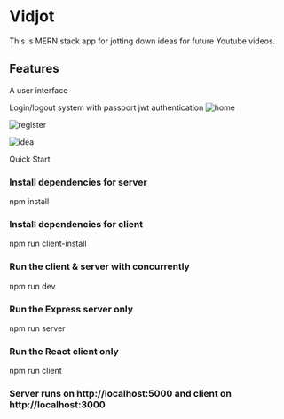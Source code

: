 # Vidjot

This is MERN stack app for jotting down ideas for future Youtube
videos.

## Features

A user interface

Login/logout system with passport jwt authentication
![home](https://user-images.githubusercontent.com/34821050/51094621-9f72df80-177c-11e9-8409-1532db0f965b.jpg)

![register](https://user-images.githubusercontent.com/34821050/51094675-fd072c00-177c-11e9-9a12-844b13dafee0.jpg)

![idea](https://user-images.githubusercontent.com/34821050/51094699-32137e80-177d-11e9-8b8d-3b7f78b1e9f5.jpg)

Quick Start

### Install dependencies for server

npm install

### Install dependencies for client

npm run client-install

### Run the client & server with concurrently

npm run dev

### Run the Express server only

npm run server

### Run the React client only

npm run client

### Server runs on http://localhost:5000 and client on http://localhost:3000
